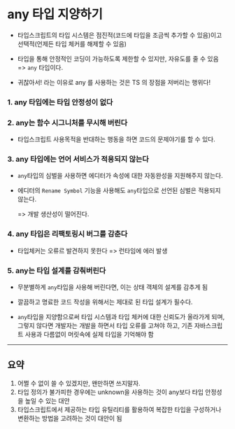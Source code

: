 # any 타입 지양하기

- 타입스크립트의 타입 시스템은 점진적(코드에 타입을 조금씩 추가할 수 있음)이고 선택적(언제든 타입 체커를 해제할 수 있음)

- 타입을 통해 안정적인 코딩이 가능하도록 제한할 수 있지만, 자유도를 줄 수 있음 => `any` 타입이다.

- 귀찮아서! 라는 이유로 any 를 사용하는 것은 TS 의 장점을 저버리는 행위다!

### 1. any 타입에는 타입 안정성이 없다

### 2. any는 함수 시그니처를 무시해 버린다

- 타입스크립트 사용목적을 반대하는 행동을 하면 코드의 문제야기를 할 수 있다.

### 3. any 타입에는 언어 서비스가 적용되지 않는다

- `any`타입의 심벌을 사용하면 에디터가 속성에 대한 자동완성을 지원해주지 않는다.

- 에디터의 `Rename Symbol` 기능을 사용해도 `any`타입으로 선언된 심벌은 적용되지 않는다.

  => 개발 생산성이 떨어진다.

### 4. any 타입은 리팩토링시 버그를 감춘다

- 타입체커는 오류르 발견하지 못한다 => 런타임에 에러 발생

### 5. any는 타입 설계를 감춰버린다

- 무분별하게 `any`타입을 사용해 버린다면, 이는 상태 객체의 설계를 감추게 됨

- 깔끔하고 명료한 코드 작성을 위해서는 제대로 된 타입 설계가 필수다.

- `any`타입을 지양함으로써 타입 시스템과 타입 체커에 대한 신뢰도가 올라가게 되며, 그렇지 않다면 개발자는 개발을 하면서 타입 오류를 고쳐야 하고, 기존 자바스크립트 사용과 다름없이 머릿속에 실제 타입을 기억해야 함

<hr>

## 요약

1. 어쩔 수 없이 쓸 수 있겠지만, 왠만하면 쓰지말자.<br>
2. 타입 정의가 불가피한 경우에는 unknown을 사용하는 것이 any보다 타입 안정성을 높일 수 있는 대안<br>
3. 타입스크립트에서 제공하는 타입 유틸리티를 활용하여 복잡한 타입을 구성하거나 변환하는 방법을 고려하는 것이 대안이 됨
